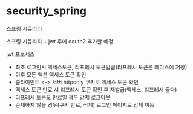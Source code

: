 # security_spring

스프링 시큐리티

스프링 시큐리티 + jwt
후에 oauth2 추가할 예정

jwt 프로세스

- 최초 로그인시 액세스토큰, 리프레시 토큰발급(리프레시 토큰은 레디스에 저장)
- 이후 모든 액션 액세스 토큰 확인
- 클라이언트 <-> 서버 httponly 쿠키로 액세스 토큰 확인
- 액세스 토큰 만료 시 리프레시 토큰 확인 후 재발급(액세스, 리프레시 둘다)
- 리프레시 토큰도 만료일 경우 강제 로그아웃
- 존재하지 않을 경우(쿠키 만료, 삭제) 로그인 페이지로 강제 이동 
